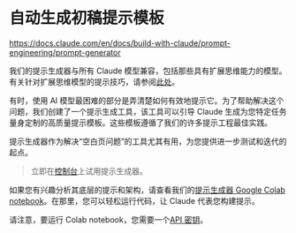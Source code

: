 # 自动生成初稿提示模板

https://docs.claude.com/en/docs/build-with-claude/prompt-engineering/prompt-generator

我们的提示生成器与所有 Claude 模型兼容，包括那些具有扩展思维能力的模型。有关针对扩展思维模型的提示技巧，请参阅[此处](./13.extended-thinking-tips.md)。

有时，使用 AI 模型最困难的部分是弄清楚如何有效地提示它。为了帮助解决这个问题，我们创建了一个提示生成工具，该工具可以引导 Claude 生成为您特定任务量身定制的高质量提示模板。这些模板遵循了我们的许多提示工程最佳实践。

提示生成器作为解决“空白页问题”的工具尤其有用，为您提供进一步测试和迭代的起点。

>  立即在[控制台](https://console.anthropic.com/dashboard)上试用提示生成器。

如果您有兴趣分析其底层的提示和架构，请查看我们的[提示生成器 Google Colab notebook](https://anthropic.com/metaprompt-notebook/)。在那里，您可以轻松运行代码，让 Claude 代表您构建提示。

请注意，要运行 Colab notebook，您需要一个[API 密钥](https://console.anthropic.com/settings/keys)。
